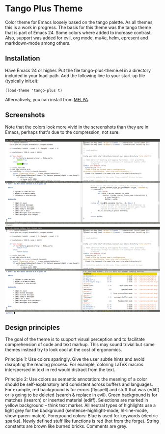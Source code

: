 Tango Plus Theme
================

Color theme for Emacs loosely based on the tango palette.  As all
themes, this is a work in progress.  The basis for this theme was the
tango theme that is part of Emacs 24.  Some colors where added to
increase contrast.  Also, support was added for evil, org mode, mu4e,
helm, epresent and markdown-mode among others.

## Installation

Have Emacs 24 or higher.  Put the file tango-plus-theme.el in a
directory included in your load-path.  Add the following line to your
start-up file (typically init.el):

    (load-theme 'tango-plus t)

Alternatively, you can install from
[MELPA](http://melpa.milkbox.net/#/tango-plus-theme).

## Screenshots

Note that the colors look more vivid in the screenshots than they are
in Emacs, perhaps that's due to the compression, not sure.

![A search in Evil](Screenshots/screenshot_search.png)
![A Helm session](Screenshots/screenshot_helm.png)

## Design principles

The goal of the theme is to support visual perception and to
facilitate comprehension of code and text markup.  This may sound
trivial but some themes instead try to look cool at the cost of
ergonomics.

Principle 1: Use colors sparingly.  Give the user subtle hints and
avoid disrupting the reading process.  For example, coloring LaTeX
macros interspersed in text in red would distract from the text.

Principle 2: Use colors as semantic annotation: the meaning of a color
should be self-explanatory and consistent across buffers and
languages.  For example, red background is for errors (flyspell) and
stuff that was (ediff) or is going to be deleted (search & replace in
evil).  Green background is for matches (isearch) or inserted material
(ediff).  Selections are marked in yellow background – think text
marker.  All neutral types of highlights use a light grey for the
background (sentence-highlight-mode, hl-line-mode,
show-paren-match).  Foreground colors: Blue is used for keywords
(electric sparks).  Newly defined stuff like functions is red (hot
from the forge).  String constants are brown like burned
bricks.  Comments are grey.
